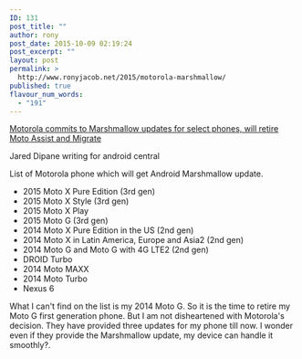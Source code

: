 ```yaml
---
ID: 131
post_title: ""
author: rony
post_date: 2015-10-09 02:19:24
post_excerpt: ""
layout: post
permalink: >
  http://www.ronyjacob.net/2015/motorola-marshmallow/
published: true
flavour_num_words:
  - "191"
---
```

<p class="main-title"><a href="http://www.androidcentral.com/motorola-retire-moto-assist-and-migrate-it-commits-marshmallow-updates-select-phones">Motorola commits to Marshmallow updates for select phones, will retire Moto Assist and Migrate</a></p>
<p class="main-title">Jared Dipane writing for android central</p>
<p class="main-title">List of Motorola phone which will get Android Marshmallow update.</p>

<ul>
	<li>2015 Moto X Pure Edition (3rd gen)</li>
	<li>2015 Moto X Style (3rd gen)</li>
	<li>2015 Moto X Play</li>
	<li>2015 Moto G (3rd gen)</li>
	<li>2014 Moto X Pure Edition in the US (2nd gen)</li>
	<li>2014 Moto X in Latin America, Europe and Asia2 (2nd gen)</li>
	<li>2014 Moto G and Moto G with 4G LTE2 (2nd gen)</li>
	<li>DROID Turbo</li>
	<li>2014 Moto MAXX</li>
	<li>2014 Moto Turbo</li>
	<li>Nexus 6</li>
</ul>
<p class="main-title">What I can't find on the list is my 2014 Moto G. So it is the time to retire my Moto G first generation phone. But I am not disheartened with Motorola's decision. They have provided three updates for my phone till now. I wonder even if they provide the Marshmallow update, my device can handle it smoothly?.</p>